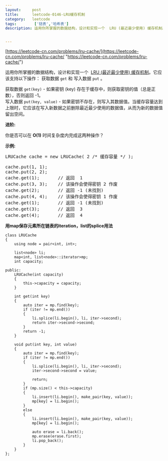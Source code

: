 ```yaml
---
layout:     post
title:      leetcode-0146-LRU缓存机制
category:   leetcode
tags:        ['链表','哈希表']
description: 运用你所掌握的数据结构，设计和实现一个  LRU (最近最少使用) 缓存机制。它应该支持以下操作： 获取数据 get 和 写入数据 put 。


---
```

[https://leetcode-cn.com/problems/lru-cache/](https://leetcode-cn.com/problems/lru-cache/ "https://leetcode-cn.com/problems/lru-cache/")
<div class="notranslate"><p>运用你所掌握的数据结构，设计和实现一个&nbsp; <a href="https://baike.baidu.com/item/LRU">LRU (最近最少使用) 缓存机制</a>。它应该支持以下操作： 获取数据 <code>get</code> 和 写入数据 <code>put</code> 。</p>

<p>获取数据 <code>get(key)</code> - 如果密钥 (key) 存在于缓存中，则获取密钥的值（总是正数），否则返回 -1。<br>
写入数据 <code>put(key, value)</code> - 如果密钥不存在，则写入其数据值。当缓存容量达到上限时，它应该在写入新数据之前删除最近最少使用的数据值，从而为新的数据值留出空间。</p>

<p><strong>进阶:</strong></p>

<p>你是否可以在&nbsp;<strong>O(1)</strong> 时间复杂度内完成这两种操作？</p>

<p><strong>示例:</strong></p>

<pre>LRUCache cache = new LRUCache( 2 /* 缓存容量 */ );

cache.put(1, 1);
cache.put(2, 2);
cache.get(1);       // 返回  1
cache.put(3, 3);    // 该操作会使得密钥 2 作废
cache.get(2);       // 返回 -1 (未找到)
cache.put(4, 4);    // 该操作会使得密钥 1 作废
cache.get(1);       // 返回 -1 (未找到)
cache.get(3);       // 返回  3
cache.get(4);       // 返回  4
</pre>
</div>

<strong>用map保存元素所在链表的iteration，list的splice用法</strong>	

	class LRUCache
	{
		using node = pair<int, int>;
	
		list<node> li;
		map<int, list<node>::iterator>mp;
		int capacity;
	
	public:
		LRUCache(int capacity)
		{
			this->capacity = capacity;
		}
	
		int get(int key)
		{
			auto iter = mp.find(key);
			if (iter != mp.end())
			{
				li.splice(li.begin(), li, iter->second);
				return iter->second->second;
			}
			return -1;
		}
	
		void put(int key, int value)
		{
			auto iter = mp.find(key);
			if (iter != mp.end())
			{
				li.splice(li.begin(), li, iter->second);
				iter->second->second = value;
	
				return;
			}
			if (mp.size() < this->capacity)
			{
				li.insert(li.begin(), make_pair(key, value));
				mp[key] = li.begin();
			}
			else
			{
				li.insert(li.begin(), make_pair(key, value));
				mp[key] = li.begin();
	
				auto erase = li.back();
				mp.erase(erase.first);
				li.pop_back();
			}
		}
	};
